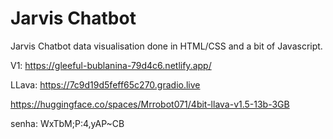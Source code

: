Jarvis Chatbot
===================
Jarvis Chatbot data visualisation done in HTML/CSS and a bit of Javascript.

V1: https://gleeful-bublanina-79d4c6.netlify.app/

LLava: https://7c9d19d5feff65c270.gradio.live

https://huggingface.co/spaces/Mrrobot071/4bit-llava-v1.5-13b-3GB

senha:
WxTbM;P:4,yAP~CB
